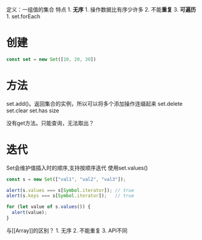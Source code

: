 定义：一组值的集合
特点
	1. **无序** 
		1. 操作数据比有序少许多
	2. 不能**重复** 
	3. **可遍历** 
		1. set.forEach
# 创建
```js
const set = new Set([10, 20, 30]) 
```
# 方法
set.add()。返回集合的实例，所以可以将多个添加操作连缀起来
set.delete
set.clear
set.has
size

没有get方法。只能查询，无法取出？
# 迭代
Set会维护值插入时的顺序,支持按顺序迭代
使用set.values()
```js
const s = new Set(["val1", "val2", "val3"]);

alert(s.values === s[Symbol.iterator]); // true
alert(s.keys === s[Symbol.iterator]);   // true

for (let value of s.values()) {
  alert(value);
}
```

与[[Array]]的区别？
	1. 无序
	2. 不能重复
	3. API不同